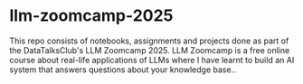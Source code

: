 # llm-zoomcamp-2025
This repo consists of notebooks, assignments and projects done as part of the DataTalksClub's LLM Zoomcamp 2025. LLM Zoomcamp is a free online course about real-life applications of LLMs where I have learnt to build an AI system that answers questions about your knowledge base..
